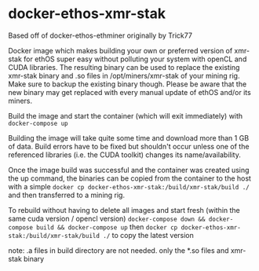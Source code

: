 # docker-ethos-xmr-stak
Based off of docker-ethos-ethminer originally by Trick77

Docker image which makes building your own or preferred version of xmr-stak for ethOS super easy without polluting your system with openCL and CUDA libraries. The resulting binary can be used to replace the existing xmr-stak binary and .so files in /opt/miners/xmr-stak of your mining rig. Make sure to backup the existing binary though. Please be  aware that the new binary may get replaced with every manual update of ethOS and/or its miners. 

Build the image and start the container (which will exit immediately) with ```docker-compose up```

Building the image will take quite some time and download more than 1 GB of data. Build errors have to be fixed but shouldn't occur unless one of the referenced libraries (i.e. the CUDA toolkit) changes its name/availability.

Once the image build was successful and the container was created using the up command, the binaries can be copied from the container to the host with a simple ```docker cp docker-ethos-xmr-stak:/build/xmr-stak/build ./``` and then transferred to a mining rig.

To rebuild without having to delete all images and start fresh (within the same cuda version / opencl version)
```docker-compose down && docker-compose build && docker-compose up``` then ```docker cp docker-ethos-xmr-stak:/build/xmr-stak/build ./``` to copy the latest version

note: .a files in build directory are not needed. only the *.so files and xmr-stak binary
